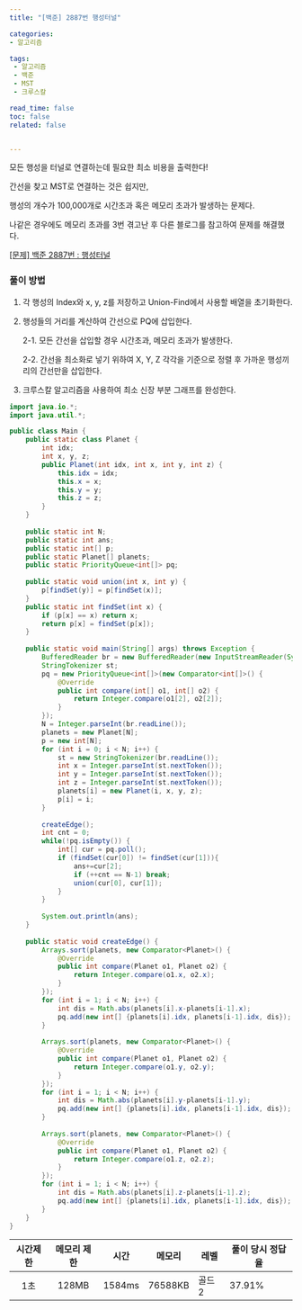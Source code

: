 ```yaml
---
title: "[백준] 2887번 행성터널"

categories:
- 알고리즘

tags: 
 - 알고리즘
 - 백준
 - MST
 - 크루스칼

read_time: false
toc: false
related: false


---
```


모든 행성을 터널로 연결하는데 필요한 최소 비용을 출력한다!

간선을 찾고 MST로 연결하는 것은 쉽지만,

행성의 개수가 100,000개로 시간초과 혹은 메모리 초과가 발생하는 문제다.

나같은 경우에도 메모리 초과를 3번 겪고난 후 다른 블로그를 참고하여 문제를 해결했다.

[[문제] 백준 2887번 : 행성터널](https://www.acmicpc.net/problem/2887)

### 풀이 방법

1. 각 행성의 Index와 x, y, z를 저장하고 Union-Find에서 사용할 배열을 초기화한다.

2. 행성들의 거리를 계산하여 간선으로 PQ에 삽입한다.

   2-1. 모든 간선을 삽입할 경우 시간초과, 메모리 초과가 발생한다.

   2-2. 간선을 최소화로 넣기 위하여 X, Y, Z 각각을 기준으로 정렬 후 가까운 행성끼리의 간선만을 삽입한다. 

3. 크루스칼 알고리즘을 사용하여 최소 신장 부분 그래프를 완성한다.

```java
import java.io.*;
import java.util.*;

public class Main {
	public static class Planet {
		int idx;
		int x, y, z;
		public Planet(int idx, int x, int y, int z) {
			this.idx = idx;
			this.x = x;
			this.y = y;
			this.z = z;
		}
	}
	
	public static int N;
	public static int ans;
	public static int[] p;
	public static Planet[] planets;
	public static PriorityQueue<int[]> pq;
	
	public static void union(int x, int y) {
		p[findSet(y)] = p[findSet(x)];
	}
	public static int findSet(int x) {
		if (p[x] == x) return x;
		return p[x] = findSet(p[x]);
	}
	
	public static void main(String[] args) throws Exception {
		BufferedReader br = new BufferedReader(new InputStreamReader(System.in));
		StringTokenizer st;
		pq = new PriorityQueue<int[]>(new Comparator<int[]>() {
			@Override
			public int compare(int[] o1, int[] o2) {
				return Integer.compare(o1[2], o2[2]);
			}
		});
		N = Integer.parseInt(br.readLine());
		planets = new Planet[N];
		p = new int[N];
		for (int i = 0; i < N; i++) {
			st = new StringTokenizer(br.readLine());
			int x = Integer.parseInt(st.nextToken());
			int y = Integer.parseInt(st.nextToken());
			int z = Integer.parseInt(st.nextToken());
			planets[i] = new Planet(i, x, y, z);
			p[i] = i;
		}
		
		createEdge();
		int cnt = 0;
		while(!pq.isEmpty()) {
			int[] cur = pq.poll();
			if (findSet(cur[0]) != findSet(cur[1])){
				ans+=cur[2];
				if (++cnt == N-1) break;
				union(cur[0], cur[1]);
			}
		}
		
		System.out.println(ans);
	}
	
	public static void createEdge() {
		Arrays.sort(planets, new Comparator<Planet>() {
			@Override
			public int compare(Planet o1, Planet o2) {
				return Integer.compare(o1.x, o2.x);
			}
		});
		for (int i = 1; i < N; i++) {
			int dis = Math.abs(planets[i].x-planets[i-1].x);
			pq.add(new int[] {planets[i].idx, planets[i-1].idx, dis});
		}
		
		Arrays.sort(planets, new Comparator<Planet>() {
			@Override
			public int compare(Planet o1, Planet o2) {
				return Integer.compare(o1.y, o2.y);
			}
		});
		for (int i = 1; i < N; i++) {
			int dis = Math.abs(planets[i].y-planets[i-1].y);
			pq.add(new int[] {planets[i].idx, planets[i-1].idx, dis});
		}
		
		Arrays.sort(planets, new Comparator<Planet>() {
			@Override
			public int compare(Planet o1, Planet o2) {
				return Integer.compare(o1.z, o2.z);
			}
		});
		for (int i = 1; i < N; i++) {
			int dis = Math.abs(planets[i].z-planets[i-1].z);
			pq.add(new int[] {planets[i].idx, planets[i-1].idx, dis});
		}
	}
}
```

| 시간제한 | 메모리 제한 |  시간  | 메모리  | 레벨   | 풀이 당시 정답율 |
| :------: | :---------: | :----: | ------- | ------ | ---------------- |
|   1초    |    128MB    | 1584ms | 76588KB | 골드 2 | 37.91%           |

